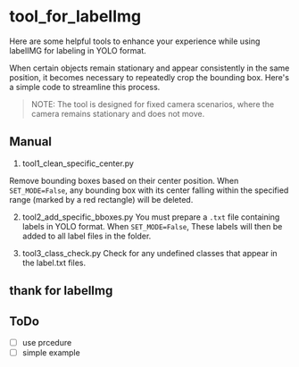 # tool_for_labelImg
Here are some helpful tools to enhance your experience while using labelIMG for labeling in YOLO format.

When certain objects remain stationary and appear consistently in the same position, it becomes necessary to repeatedly crop the bounding box. Here's a simple code to streamline this process.

> NOTE: The tool is designed for fixed camera scenarios, where the camera remains stationary and does not move.

## Manual

1. tool1_clean_specific_center.py

Remove bounding boxes based on their center position. When `SET_MODE=False`, any bounding box with its center falling within the specified range (marked by a red rectangle) will be deleted.

2. tool2_add_specific_bboxes.py
You must prepare a `.txt` file containing labels in YOLO format. When `SET_MODE=False`, These labels will then be added to all label files in the folder.

3. tool3_class_check.py
Check for any undefined classes that appear in the label.txt files.

## thank for labelImg

## ToDo
- [ ] use prcedure
- [ ] simple example
